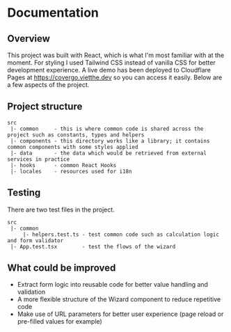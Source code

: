 # Documentation

## Overview

This project was built with React, which is what I'm most familiar with at the moment. For styling I used Tailwind CSS instead of vanilla CSS for better development experience. A live demo has been deployed to Cloudflare Pages at <https://covergo.vietthe.dev> so you can access it easily. Below are a few aspects of the project.

## Project structure

```text
src
 |- common     - this is where common code is shared across the project such as constants, types and helpers
 |- components - this directory works like a library; it contains common components with some styles applied
 |- data       - the data which would be retrieved from external services in practice
 |- hooks      - common React Hooks
 |- locales    - resources used for i18n
```

## Testing

There are two test files in the project.

```text
src
 |- common
     |- helpers.test.ts - test common code such as calculation logic and form validator
 |- App.test.tsx        - test the flows of the wizard
```

## What could be improved

* Extract form logic into reusable code for better value handling and validation
* A more flexible structure of the Wizard component to reduce repetitive code
* Make use of URL parameters for better user experience (page reload or pre-filled values for example)
